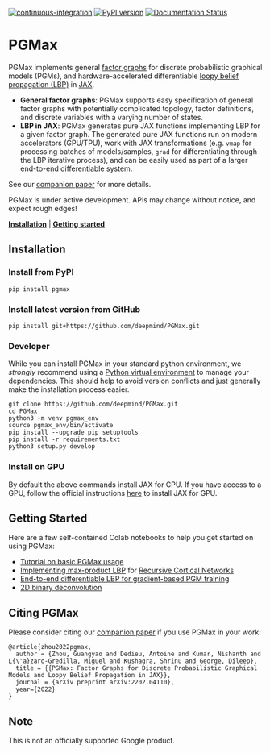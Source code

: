 [![continuous-integration](https://github.com/deepmind/PGMax/actions/workflows/ci.yaml/badge.svg)](https://github.com/deepmind/PGMax/actions/workflows/ci.yaml)
[![PyPI version](https://badge.fury.io/py/pgmax.svg)](https://badge.fury.io/py/pgmax)
[![Documentation Status](https://readthedocs.org/projects/pgmax/badge/?version=latest)](https://pgmax.readthedocs.io/en/latest/?badge=latest)

# PGMax

PGMax implements general [factor graphs](https://en.wikipedia.org/wiki/Factor_graph)
for discrete probabilistic graphical models (PGMs), and
hardware-accelerated differentiable [loopy belief propagation (LBP)](https://en.wikipedia.org/wiki/Belief_propagation)
in [JAX](https://jax.readthedocs.io/en/latest/).

- **General factor graphs**: PGMax supports easy specification of general
factor graphs with potentially complicated topology, factor definitions,
and discrete variables with a varying number of states.
- **LBP in JAX**: PGMax generates pure JAX functions implementing LBP for a
given factor graph. The generated pure JAX functions run on modern accelerators
(GPU/TPU), work with JAX transformations
(e.g. `vmap` for processing batches of models/samples,
`grad` for differentiating through the LBP iterative process),
and can be easily used as part of a larger end-to-end differentiable system.

See our [companion paper](https://arxiv.org/abs/2202.04110) for more details.

PGMax is under active development. APIs may change without notice,
and expect rough edges!

[**Installation**](#installation)
| [**Getting started**](#getting-started)

## Installation

### Install from PyPI
```
pip install pgmax
```

### Install latest version from GitHub
```
pip install git+https://github.com/deepmind/PGMax.git
```

### Developer
While you can install PGMax in your standard python environment,
we *strongly* recommend using a
[Python virtual environment](https://docs.python.org/3/tutorial/venv.html)
to manage your dependencies. This should help to avoid version conflicts and
just generally make the installation process easier.

```
git clone https://github.com/deepmind/PGMax.git
cd PGMax
python3 -m venv pgmax_env
source pgmax_env/bin/activate
pip install --upgrade pip setuptools
pip install -r requirements.txt
python3 setup.py develop
```

### Install on GPU

By default the above commands install JAX for CPU. If you have access to a GPU, 
follow the official instructions [here](https://github.com/google/jax#pip-installation-gpu-cuda)
to install JAX for GPU.

## Getting Started


Here are a few self-contained Colab notebooks to help you get started on using PGMax:

- [Tutorial on basic PGMax usage](https://colab.research.google.com/github/deepmind/PGMax/blob/master/examples/rbm.ipynb)
- [Implementing max-product LBP](https://colab.research.google.com/github/deepmind/PGMax/blob/master/examples/rcn.ipynb)
for [Recursive Cortical Networks](https://www.science.org/doi/10.1126/science.aag2612)
- [End-to-end differentiable LBP for gradient-based PGM training](https://colab.research.google.com/github/deepmind/PGMax/blob/master/examples/gmrf.ipynb)
- [2D binary deconvolution](https://colab.research.google.com/github/deepmind/PGMax/blob/master/examples/pmp_binary_deconvolution.ipynb)

## Citing PGMax

Please consider citing our [companion paper](https://arxiv.org/abs/2202.04110) if you use PGMax in your work:

```
@article{zhou2022pgmax,
  author = {Zhou, Guangyao and Dedieu, Antoine and Kumar, Nishanth and L{\'a}zaro-Gredilla, Miguel and Kushagra, Shrinu and George, Dileep},
  title = {{PGMax: Factor Graphs for Discrete Probabilistic Graphical Models and Loopy Belief Propagation in JAX}},
  journal = {arXiv preprint arXiv:2202.04110},
  year={2022}
}
```

## Note

This is not an officially supported Google product.
